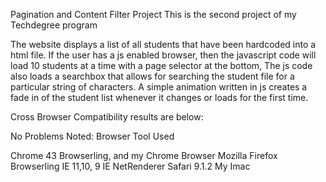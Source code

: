 Pagination and Content Filter Project
This is the second project of my Techdegree program


The website displays a list of all students that have been
hardcoded into a html file.
If the user has a js enabled browser, then the javascript code
will load 10 students at a time with a page selector at the bottom,
The js code also loads a searchbox that allows for searching the 
student file for a particular string of characters.
A simple animation written in js creates a fade in of the student list
whenever it changes or loads for the first time.

Cross Browser Compatibility results are below:

No Problems Noted:
  Browser                       Tool Used
  
  Chrome 43                     Browserling, and my Chrome Browser
  Mozilla Firefox               Browserling
  IE 11,10, 9                   IE NetRenderer
  Safari 9.1.2                  My Imac

